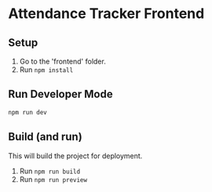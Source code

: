 # Attendance Tracker Frontend

## Setup
1. Go to the 'frontend' folder.
2. Run `npm install`

## Run Developer Mode
```bash
npm run dev
```

## Build (and run)
This will build the project for deployment.

1. Run `npm run build`
2. Run `npm run preview`
